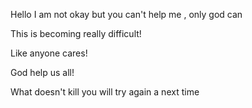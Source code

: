 Hello I am not okay but you can't help me , only god can


This is becoming really difficult!


Like anyone cares!

God help us all!

What doesn't kill you will try again a next time
